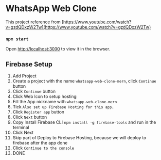 # WhatsApp Web Clone

This project reference from [https://www.youtube.com/watch?v=gzdQDxzW2Tw](https://www.youtube.com/watch?v=gzdQDxzW2Tw)

### `npm start`

Open [http://localhost:3000](http://localhost:3000) to view it in the browser.

## Firebase Setup

1. Add Project
2. Create a project with the name `whatsapp-web-clone-mern`, click `Continue` button
3. Click `Continue` button
4. Click Web Icon to setup hosting
5. Fill the App nickname with `whatsapp-web-clone-mern`
6. Tick `Also set up Firebase Hosting for this app.`
7. Click `Register app` button
8. Click `Next` button
9. Copy Install Firebase CLI `npm install -g firebase-tools` and run in the terminal
10. Click Next
11. Skip part of Deploy to Firebase Hosting, because we will deploy to firebase after the app done
12. Click `Continue to the console`
13. DONE
